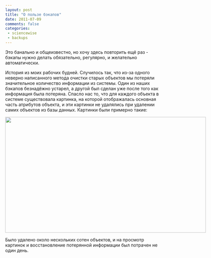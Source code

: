```yaml
---
layout: post
title: "О пользе бэкапов"
date: 2011-07-09
comments: false
categories:
 - sciencewise
 - backups
---
```



Это банально и общеизвестно, но хочу здесь повторить ещё раз - бэкапы нужно делать обязательно, регулярно, и желательно автоматически.

История из моих рабочих будней.
Случилось так, что из-за одного неверно написанного метода очистки старых объектов мы потеряли значительное количество информации из системы.
Один из наших бэкапов безнадёжно устарел, а другой был сделан уже после того как информация была потеряна.
Спасло нас то, что для каждого объекта в системе существовала картинка, на которой отображалась основная часть атрибутов объекта, и эти картинки не удалялись при удалении самих объектов из базы данных. Картинки были примерно такие:

<a href="http://4.bp.blogspot.com/-kf2FjLE68TY/ThiLyzEr9-I/AAAAAAAAC88/JqNu3b0BEB8/s1600/object.png" imageanchor="1" style="clear: left; float: left; margin-bottom: 1em; margin-right: 1em;"><img border="0" height="369" src="http://4.bp.blogspot.com/-kf2FjLE68TY/ThiLyzEr9-I/AAAAAAAAC88/JqNu3b0BEB8/s640/object.png" width="640" /></a>
<br>
Было удалено около нескольких сотен объектов, и на просмотр картинок и восстановление потерянной информации был потрачен не один день.
